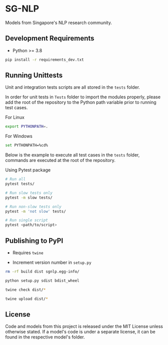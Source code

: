 # SG-NLP

Models from Singapore's NLP research community.

## Development Requirements

* Python >= 3.8

```sh
pip install -r requirements_dev.txt
```

## Running Unittests

Unit and integration tests scripts are all stored in the `tests` folder.

In order for unit tests in `Tests` folder to import the modules properly, please add the root of the repository to the 
Python path variable  prior to running test cases.

For Linux

```sh
export PYTHONPATH=.
```

For Windows

```sh
set PYTHONPATH=%cd%
```

Below is the example to execute all test cases in the `tests` folder, commands are executed at the root
of the repository.

Using Pytest package

```sh
# Run all
pytest tests/

# Run slow tests only
pytest -m slow tests/

# Run non-slow tests only
pytest -m 'not slow' tests/

# Run single script
pytest <path/to/script>
```

## Publishing to PyPI

- Requires `twine`

- Increment version number in `setup.py`

```sh
rm -rf build dist sgnlp.egg-info/

python setup.py sdist bdist_wheel

twine check dist/*

twine upload dist/*
```

## License

Code and models from this project is released under the MIT License unless otherwise stated.
If a model's code is under a separate license, it can be found in the respective model's folder.
